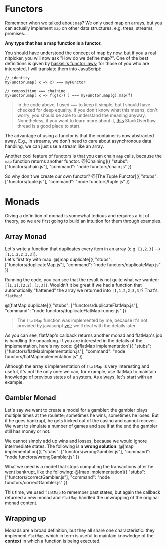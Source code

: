 # Functors
Remember when we talked about `map`? We only used map on arrays, but you can actually implement `map` on other data structures, e.g. trees, streams, promises...  

**Any type that has a map function is a functor.**

You should have understood the concept of map by now, but if you a real nitpicker, you will now ask "How do we define map?". One of the best definitions is given by [haskell's functor laws](https://wiki.haskell.org/Functor); for those of you who are interested, I will translate them into JavaScript:

```
// identity
myFunctor.map( x => x) === myFunctor

// composition === chaining
myFunctor.map( x => f(g(x)) ) === myFunctor.map(g).map(f)
```

> In the code above, I used `===` to keep it simple, but I should have checked for deep equality. If you don't know what this means, don't worry, you should be able to understand the meaning anyway. Nonetheless, if you want to learn more about it, [this](https://stackoverflow.com/questions/1068834/object-comparison-in-javascript) StackOverflow thread is a good place to start.

The advantage of using a functor is that the container is now abstracted away. E.g., in streams, we don't need to care about asynchronous data handling, we can just use a stream like an array.

Another cool feature of functors is that you can chain `map` calls, because the `map` function returns another functor.
@[Chaining]({ "stubs": ["functors/chain.js"], "command": "node functors/chain.js" })

So why don't we create our own functor?
@[The Tuple Functor]({ "stubs": ["functors/tuple.js"], "command": "node functors/tuple.js" })

# Monads
Giving a definition of monad is somewhat tedious and requires a bit of theory, so we are first going to build an intuition for them through examples.
## Array Monad
Let's write a function that duplicates every item in an array (e.g. `[1,2,3]` --> `[1,1,2,2,3,3]`).  
Let's first try with map:
@[map duplicate]({ "stubs": ["functors/duplicateMap.js"], "command": "node functors/duplicateMap.js" })

Running the code, you can see that the result is not quite what we wanted: `[[1,1],[2,2],[3,3]]`. Wouldn't it be great if we had a function that automatically "flattened" the array we returned into `[1,1,2,2,3,3]`? That's `flatMap`!

@[flatMap duplicate]({ "stubs": ["functors/duplicateFlatMap.js"], "command": "node functors/duplicateFlatMap.runner.js" })

> The `flatMap` function was implemented by me, because it's not provided by javascript [yet](https://tc39.github.io/proposal-flatMap/); we'll deal with the details later.

As you can see, flatMap's callback returns another monad and flatMap's job is handling the unpacking. If you are interested in the details of the implementation, here's my code:
@[flatMap implementation]({ "stubs": ["functors/flatMapImplementation.js"], "command": "node functors/flatMapImplementation.js" })

Although the array's implementation of `flatMap` is very interesting and useful, it's not the only one: we can, for example, use flatMap to maintain knowledge of previous states of a system. As always, let's start with an example.

## Gambler Monad
Let's say we want to create a model for a gambler: the gambler plays multiple times at the roulette; sometimes he wins, sometimes he loses. But if he goes bankrupt, he gets kicked out of the casino and cannot recover. We want to simulate a number of games and see if at the end the gambler still has money or not.

We cannot simply add up wins and losses, because we would ignore intermediate states. The following is a **wrong solution**:
@[map implementation]({ "stubs": ["functors/wrongGambler.js"], "command": "node functors/wrongGambler.js" })

What we need is a model that stops computing the transactions after he went bankrupt, like the following:
@[map implementation]({ "stubs": ["functors/correctGambler.js"], "command": "node functors/correctGambler.js" })

This time, we used `flatMap` to remember past states, but again the callback returned a new monad and `flatMap` handled the unwrapping of the original monad content.

## Wrapping up
Monads are a broad definition, but they all share one characteristic: they implement `flatMap`, which in term is useful to maintain knowledge of the **context** in which a function is being executed.
